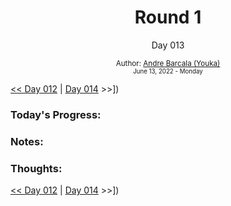 <div align="center">
	<h1>Round 1</h1>
	<p>Day 013</p>
	<sub>
		Author: <a href="https://github.com/yrnmsk" target="_blank">Andre Barcala (Youka)</a><br /> 
		<small> June 13, 2022 - Monday </small>
	</sub>
</div>

[<< Day 012](day012.md) | [Day 014](day014.md) >>])

### Today's Progress:

### Notes:

### Thoughts:

[<< Day 012](day012.md) | [Day 014](day014.md) >>])
